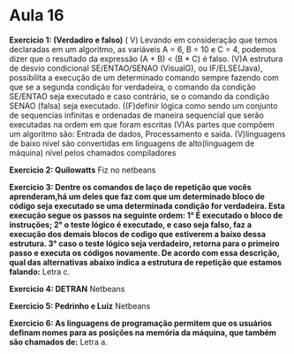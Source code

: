 # Aula 16
**Exercicio 1: (Verdadiro e falso)**
( V) Levando em consideração que temos declaradas em um algoritmo, as variáveis A =
6, B = 10 e C = 4, podemos dizer que o resultado da expressão (A + B) < (B * C) é falso.
(V)A estrutura de desvio condicional SE/ENTAO/SENAO (VisualG), ou IF/ELSE(Java),
possibilita a execução de um determinado comando sempre fazendo com que se a
segunda condição for verdadeira, o comando da condição SE/ENTAO seja executado e
caso contrário, se o comando da condição SENAO (falsa) seja executado.
((F)definir lógica como sendo um conjunto de sequencias infinitas e ordenadas de
maneira sequencial que serão executadas na ordem em que foram escritas
(V)As partes que compõem um algoritmo são: Entrada de dados, Processamento e
saída.
(V)linguagens de baixo nível são convertidas em linguagens de alto(linguagem de
máquina) nível pelos chamados compiladores

**Exercicio 2: Quilowatts**
Fiz no netbeans

**Exercicio 3: Dentre os comandos de laço de repetição que vocês aprenderam,há um deles que faz com que um determinado bloco de código seja executado se
uma determinada condição for verdadeira. Esta execução segue os passos na 
seguinte ordem: 1° É executado o bloco de instruções; 2° o teste lógico é
executado, e caso seja falso, faz a execução dos demais blocos de codigo que
estiverem a baixo dessa estrutura. 3° caso o teste lógico seja verdadeiro, retorna
para o primeiro passo e executa os códigos novamente. De acordo com essa
descrição, qual das alternativas abaixo indica a estrutura de repetição que
estamos falando:**
Letra c.

**Exercicio 4: DETRAN**
Netbeans

**Exercicio 5: Pedrinho e Luiz**
Netbeans

**Exercicio 6: As linguagens de programação permitem que os usuários definam
nomes para as posições na memória da máquina, que também são chamados de:**
Letra a.
